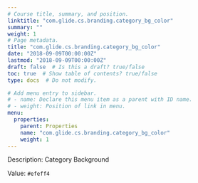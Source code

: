 ```yaml
---
# Course title, summary, and position.
linktitle: "com.glide.cs.branding.category_bg_color"
summary: ""
weight: 1
# Page metadata.
title: "com.glide.cs.branding.category_bg_color"
date: "2018-09-09T00:00:00Z"
lastmod: "2018-09-09T00:00:00Z"
draft: false  # Is this a draft? true/false
toc: true  # Show table of contents? true/false
type: docs  # Do not modify.

# Add menu entry to sidebar.
# - name: Declare this menu item as a parent with ID name.
# - weight: Position of link in menu.
menu:
  properties:
    parent: Properties
    name: "com.glide.cs.branding.category_bg_color"
    weight: 1
---
```


Description: Category Background


Value: `#efeff4`
